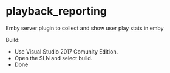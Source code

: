 # playback_reporting
Emby server plugin to collect and show user play stats in emby

Build:
 - Use Visual Studio 2017 Comunity Edition.
 - Open the SLN and select build.
 - Done
